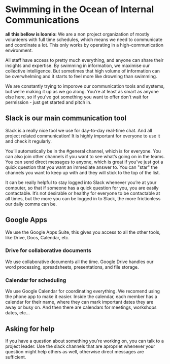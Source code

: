 # Swimming in the Ocean of Internal Communications

**all this bellow is loomio:**
We are a non project organization of mostly volunteers with full time schedules, which means we need to communicate and coordinate a lot. This only works by operating in a high-communication environment.

All staff have access to pretty much everything, and anyone can share their insights and expertise. By swimming in information, we maximise our collective intelligence. But sometimes that high volume of information can be overwhelming and it starts to feel more like drowning than swimming.

We are constantly trying to imporove our communication tools and systems, but we’re making it up as we go along. You’re at least as smart as anyone else here, so if you’ve got something you want to offer don’t wait for permission - just get started and pitch in.

## Slack is our main communication tool

Slack is a really nice tool we use for day-to-day real-time chat. And all project related communication! It is highly important for everyone to use it and check it regularly. 

You’ll automatically be in the \#general channel, which is for everyone. You can also join other channels if you want to see what’s going on in the teams. You can send direct messages to anyone, which is great if you’ve just got a quick question that you want an immediate answer to. You can "star" the channels you want to keep up with and they will stick to the top of the list.

It can be really helpful to stay logged into Slack whenever you’re at your computer, so that if someone has a quick question for you, you are easily contactable. It’s not desirable or healthy for everyone to be contactable at all times, but the more you can be logged in to Slack, the more frictionless our daily comms can be.

## Google Apps

We use the Google Apps Suite, this gives you access to all the other tools, like Drive, Docs, Calendar, etc.

### Drive for collaborative documents

We use collaborative documents all the time. Google Drive handles our word processing, spreadsheets, presentations, and file storage.

### Calendar for scheduling

We use Google Calendar for coordinating everything. We recomend using the phone app to make it easier. Inside the calendar, each member has a calendar for their name, where they can mark important dates they are away or busy on. And then there are calendars for meetings, workshops dates, etc...

## Asking for help

If you have a question about something you’re working on, you can talk to a project leader. Use the slack channels that are apropriet whenever your question might help others as well, otherwise direct messages are sufficient. 

